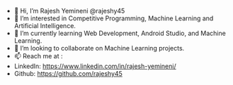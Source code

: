 - 👋 Hi, I’m Rajesh Yemineni @rajeshy45
- 👀 I’m interested in Competitive Programming, Machine Learning and Artificial Intelligence.
- 🌱 I’m currently learning Web Development, Android Studio, and Machine Learning.
- 💞️ I’m looking to collaborate on Machine Learning projects.
- 📫 Reach me at :
- LinkedIn: https://www.linkedin.com/in/rajesh-yemineni/
- Github: https://github.com/rajeshy45

<!---
rajeshy45/rajeshy45 is a ✨ special ✨ repository because its `README.md` (this file) appears on your GitHub profile.
You can click the Preview link to take a look at your changes.
--->
